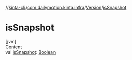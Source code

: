 //[kinta-cli](../../../index.md)/[com.dailymotion.kinta.infra](../index.md)/[Version](index.md)/[isSnapshot](is-snapshot.md)



# isSnapshot  
[jvm]  
Content  
val [isSnapshot](is-snapshot.md): [Boolean](https://kotlinlang.org/api/latest/jvm/stdlib/kotlin/-boolean/index.html)  



